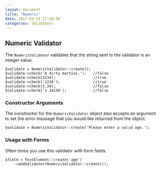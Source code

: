 ```yaml
---
layout: document
title: "Numeric"
date: 2017-03-15 17:28:56
categories: Validators
---
```


## Numeric Validator

The `NumericValidator` validates that the string sent to the validator is an integer value.

```php?start_inline=1
$validate = NumericValidator::create();
$validate->check('A dirty martini.');   //false
$validate->check(1234);                 //true
$validate->check('1234');               //true
$validate->check(1.34);                 //false
$validate->check('3.14159');            //false
```

### Constructor Arguments

The constructor for the `NumericValidator` object also accepts an argument to set the
error message that you would like returned from the object.

```php?start_inline=1
$validate = NumericValidator::create('Please enter a valid age.');
```

### Usage with Forms

Often times you use this validator with form fields.

```php?start_inline=1
$field = TextElement::create('age')
    ->addValidator(NumericValidator::create());
```